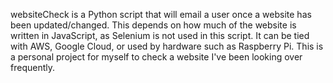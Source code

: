 websiteCheck is a Python script that will email a user once a website has been updated/changed. This depends on how much of the website is written in JavaScript, as Selenium is not used in this script. It can be tied with AWS, Google Cloud, or used by hardware such as Raspberry Pi. This is a personal project for myself to check a website I've been looking over frequently.
